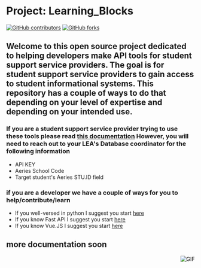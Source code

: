 # Project: Learning_Blocks

[![GitHub contributors](https://img.shields.io/github/contributors/code4sac/learning-blocks)](https://github.com/code4sac/learning-blocks/graphs/contributors)
[![GitHub forks](https://img.shields.io/github/forks/code4sac/learning-blocks)](https://github.com/code4sac/learning-blocks/network/members)

## Welcome to this open source project dedicated to helping developers make API tools for student support service providers. The goal is for student support service providers to gain access to student informational systems. This repository has a couple of ways to do that depending on your level of expertise and depending on your intended use.

### If you are a student support service provider trying to use these tools please read [this documentation](https://github.com/code4sac/learning-blocks/blob/main/documentation/SSSP_Read_Me.md) However, you will need to reach out to your LEA's Database coordinator for the following information
- API KEY
- Aeries School Code
- Target student's Aeries STU.ID field

### if you are a developer we have a couple of ways for you to help/contribute/learn
- If you well-versed in python I suggest you start [here](https://github.com/code4sac/learning-blocks/blob/main/documentation/Individual_scripts.md)
- If you know Fast API I suggest you start [here](https://github.com/code4sac/learning-blocks/blob/main/documentation/FastAPI_setup.md)
- If you know Vue.JS I suggest you start [here](https://github.com/code4sac/learning-blocks/blob/main/documentation/Vuejs_setup.MD)



## more documentation soon
<img align="right" alt="GIF" src="https://i.pinimg.com/originals/e4/26/70/e426702edf874b181aced1e2fa5c6cde.gif" />
